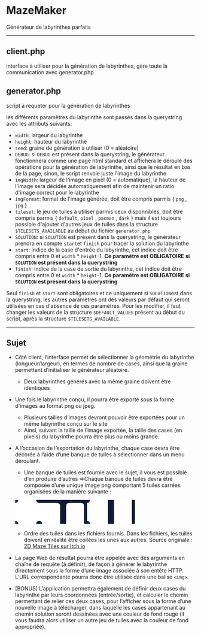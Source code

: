 # MazeMaker
Générateur de labyrinthes parfaits

---

## client.php
interface à utiliser pour la génération de labyrinthes, gère toute la communication avec generator.php

## generator.php
script à requeter pour la génération de labyrinthes

les différents paramètres du labyrinthe sont passés dans la querystring avec les attributs suivants:
- `width`: largeur du labyrinthe
- `height`: hauteur du labyrinthe
- `seed`: graine de génération à utiliser (0 = aléatoire)
- `DEBUG`: si `DEBUG` est présent dans la querystring, le générateur fonctionnera comme une page html standard et affichera le déroulé des opérations pour la génération de labyrinthe, ainsi que le résultat en bas de la page, sinon, le script renvoie juste l'image du labyrinthe
- `imgWidth`: largeur de l'image en pixel (0 = automatique), la hauteur de l'image sera décidée automatiquement afin de maintenir un ratio d'image correct pour le labyrinthe
- `imgFormat`: format de l'image générée, doit être compris parmis { `png` , `jpg` }
- `tileset`: le jeu de tuiles à utiliser parmis ceux disponnibles, doit être compris parmis { `default`, `pixel` , `pacman` , `dark` } mais il est toujours possible d'ajouter d'autres jeux de tuiles dans la structure `$TILESETS_AVAILABLE` au début du fichier `generator.php` 
- `SOLUTION`: si `SOLUTION` est présent dans la querystring, le générateur prendra en compte `start`et `finish` pour tracer la solution du labyrinthe
- `start`: indice de la case d'entrée du labyrinthe, cet indice doit être compris entre 0 et `width` * `height`-1. **Ce paramètre est OBLIGATOIRE si `SOLUTION` est présent dans la querystring**
- `finish`: indice de la case de sortie du labyrinthe, cet indice doit être compris entre 0 et `width` * `height`-1. **Ce paramètre est OBLIGATOIRE si `SOLUTION` est présent dans la querystring**

Seul `finish` et `start` sont obligatoires et ce uniquement si `SOLUTION`est dans la querystring, les autres paramètres ont des valeurs par défaut qui seront utilisées en cas d'absence de ces paramètres. Pour les modifier, il faut changer les valeurs de la structure `$DEFAULT_VALUES` présent au début du script, après la structure `$TILESETS_AVAILABLE`.

---

## Sujet
- Côté client, l’interface permet de sélectionner la géométrie du labyrinthe (longueur/largeur), en termes de nombre de cases, ainsi que la graine permettant d’initialiser le générateur aléatoire. 
    - Deux labyrinthes générés avec la même graine doivent être identiques
- Une fois le labyrinthe conçu, il pourra être exporté sous la forme d'images au format png ou jpeg. 
    - Plusieurs tailles d’images devront pouvoir être exportées pour un même labyrinthe conçu sur le site 
    - Ainsi, suivant la taille de l’image exportée, la taille des cases (en pixels) du labyrinthe pourra être plus ou moins grande. 
- A l’occasion de l’exportation du labyrinthe, chaque case devra être décorée à l’aide d’une banque de tuiles à sélectionner dans un menu déroulant. 
    - Une banque de tuiles est fournie avec le sujet, il vous est possible d’en produire d’autres
 =>Chaque banque de tuiles devra être composée d’une unique image png comportant 5 tuiles carrées organisées de la manière suivante :

    ![tiles](https://github.com/kermitausorusRex/MazeMaker/blob/main/ressources/2D_Maze_Tiles_White.png)
  
				
    - Ordre des tuiles dans les fichiers fournis. Dans les fichiers, les tuiles doivent en réalité être collées les unes aux autres. Source originale : [2D Maze Tiles sur Itch.io](https://mapsandapps.itch.io/2d-maze-tiles)

- La page Web de résultat pourra être appelée avec des arguments en chaîne de requête (à définir), de façon à générer le labyrinthe directement sous la forme d’une image associée à son entête HTTP. L’URL correspondante pourra donc être utilisée dans une balise `<img>`.

- [BONUS] L’application permettra également de définir deux cases du labyrinthe par leurs coordonnées (entrée/sortie), et calculer le chemin permettant de relier ces deux cases, pour l’afficher sous la forme d’une nouvelle image à télécharger, dans laquelle les cases appartenant au chemin solution seront dessinées avec une couleur de fond rouge (il vous faudra alors utiliser un autre jeu de tuiles avec la couleur de fond appropriée). 
